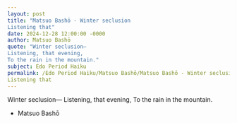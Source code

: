 ```yaml
---
layout: post
title: "Matsuo Bashō - Winter seclusion 
Listening that"
date: 2024-12-28 12:00:00 -0000
author: Matsuo Bashō
quote: "Winter seclusion— 
Listening, that evening, 
To the rain in the mountain."
subject: Edo Period Haiku
permalink: /Edo Period Haiku/Matsuo Bashō/Matsuo Bashō - Winter seclusion 
Listening that
---
```


Winter seclusion— 
Listening, that evening, 
To the rain in the mountain.

- Matsuo Bashō
